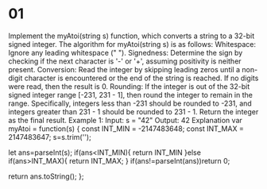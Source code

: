 # 01

Implement the myAtoi(string s) function, which converts a string to a 32-bit signed integer.
The algorithm for myAtoi(string s) is as follows:
Whitespace: Ignore any leading whitespace (" ").
Signedness: Determine the sign by checking if the next character is '-' or '+', assuming positivity is neither present.
Conversion: Read the integer by skipping leading zeros until a non-digit character is encountered or the end of the string is reached. If no digits were read, then the result is 0.
Rounding: If the integer is out of the 32-bit signed integer range [-231, 231 - 1], then round the integer to remain in the range. Specifically, integers less than -231 should be rounded to -231, and integers greater than 231 - 1 should be rounded to 231 - 1.
Return the integer as the final result.
Example 1:
Input: s = "42"
Output: 42
Explanation
var myAtoi = function(s) {
   const INT_MIN = -2147483648;
    const INT_MAX = 2147483647;
    s=s.trim('');

let ans=parseInt(s);
if(ans<INT_MIN){
    return INT_MIN
}else if(ans>INT_MAX){
    return INT_MAX;
}
if(ans!=parseInt(ans))return 0;

return ans.toString();
};